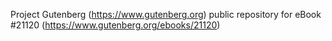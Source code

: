 Project Gutenberg (https://www.gutenberg.org) public repository for eBook #21120 (https://www.gutenberg.org/ebooks/21120)
